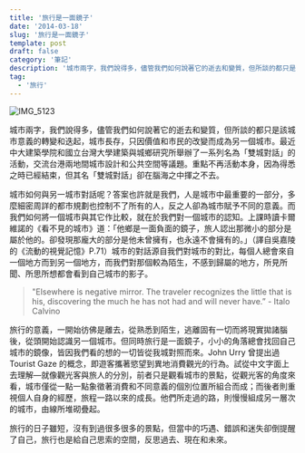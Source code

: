 ```yaml
---
title: '旅行是一面鏡子'
date: '2014-03-18'
slug: '旅行是一面鏡子'
template: post
draft: false
category: '筆記'
description: '城市兩字，我們說得多，儘管我們如何說著它的逝去和變質，但所談的都只是該城市意義的轉變和迭起，城市長存，只因價值和市民的改變而成為另一個城市。最近中大建築學院和國立台灣大學建築與城鄉研究所舉辦了一系列名為「雙城對話」的活動，交流台港兩地間城市設計和公共空間等議題。重點不再活動本身，因為得悉之時已經結束，但其名「雙城對話」卻在腦海之中揮之不去。'
tag:
  - '旅行'
---
```


![IMG_5123](/media/img_5123.jpg)

城市兩字，我們說得多，儘管我們如何說著它的逝去和變質，但所談的都只是該城市意義的轉變和迭起，城市長存，只因價值和市民的改變而成為另一個城市。最近中大建築學院和國立台灣大學建築與城鄉研究所舉辦了一系列名為「雙城對話」的活動，交流台港兩地間城市設計和公共空間等議題。重點不再活動本身，因為得悉之時已經結束，但其名「雙城對話」卻在腦海之中揮之不去。

城市如何與另一城市對話呢？答案也許就是我們，人是城市中最重要的一部分，多麼細密周詳的都市規劃也控制不了所有的人，反之人卻為城市賦予不同的意義。而我們如何將一個城市與其它作比較，就在於我們對一個城市的認知。上課時讀卡爾維諾的《看不見的城市》道：「他鄉是一面負面的鏡子，旅人認出那微小的部分是屬於他的。卻發現那龐大的部分是他未曾擁有，也永遠不會擁有的。」（譯自吳嘉陵的《流動的視覺記憶》P.71）城市的對話源自我們對城市的對比，每個人總會來自一個地方而到另一個地方，而我們對那個較為陌生，不感到歸屬的地方，所見所聞、所思所想都會看到自己城市的影子。

> "Elsewhere is negative mirror. The traveler recognizes the little that is his, discovering the much he has not had and will never have.” - Italo Calvino

旅行的意義，一開始彷佛是離去，從熟悉到陌生，逃離固有一切而將現實拋諸腦後，從頭開始認識另一個城市。但同時旅行是一面鏡子，小小的角落總會找回自己城市的鏡像，皆因我們看的想的一切皆從我城對照而來。John Urry 曾提出過 Tourist Gaze 的概念，即遊客攜著慾望到異地消費觀光的行為。試從中文字面上去理解—就像觀光客與旅人的分別，前者只是觀看城市的景點，從觀光客的角度來看，城市僅從一點一點象徵著消費和不同意義的個別位置所組合而成；而後者則重視個人自身的經歷，旅程一路以來的成長。他們所走過的路，則慢慢組成另一層次的城市，由線所堆砌疊起。

旅行的日子雖短，沒有到過很多很多的景點，但當中的巧遇、錯誤和迷失卻倒提醒了自己，旅行也是給自己思索的空間，反思過去、現在和未來。
